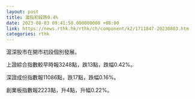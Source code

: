 ```yaml
---
layout: post
title: 滬指初段跌0.4%
date: 2023-08-03 09:41:58.000000000 +08:00
link: https://news.rthk.hk/rthk/ch/component/k2/1711847-20230803.htm
categories: rthk
---
```


滬深股市在開市初段個別發展。

上證綜合指數較早時報3248點，跌13點，跌幅0.42%。

深證成份指數報11086點，跌17點，跌幅0.16%。

創業板指數報2223點，升4點，升幅0.22%。
